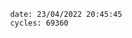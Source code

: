 

                date: 23/04/2022 20:45:45
                cycles: 69360

                         